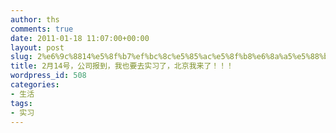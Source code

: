 ```yaml
---
author: ths
comments: true
date: 2011-01-18 11:07:00+00:00
layout: post
slug: 2%e6%9c%8814%e5%8f%b7%ef%bc%8c%e5%85%ac%e5%8f%b8%e6%8a%a5%e5%88%b0%ef%bc%8c%e6%88%91%e4%b9%9f%e8%a6%81%e5%8e%bb%e5%ae%9e%e4%b9%a0%e4%ba%86%ef%bc%8c%e5%8c%97%e4%ba%ac%e6%88%91%e6%9d%a5%e4%ba%86
title: 2月14号，公司报到，我也要去实习了，北京我来了！！！
wordpress_id: 508
categories:
- 生活
tags:
- 实习
---
```





